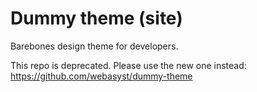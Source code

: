 # Dummy theme (site)

Barebones design theme for developers.

This repo is deprecated. Please use the new one instead: https://github.com/webasyst/dummy-theme
